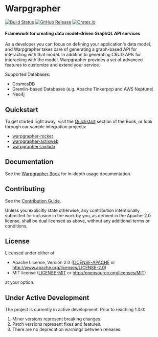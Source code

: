 # Warpgrapher
[![Build Status](https://github.com/warpforge/warpgrapher/workflows/Test/badge.svg)](https://github.com/warpforge/warpgrapher/actions?query=workflow%3A%22Test%22+branch%3Amaster)
[![GitHub Release](https://img.shields.io/github/release/warpforge/warpgrapher.svg?style=flat)](https://github.com/warpforge/warpgrapher/releases/tag/v0.7.0)
[![Crates.io](https://img.shields.io/crates/v/warpgrapher.svg)](https://crates.io/crates/warpgrapher)

#### Framework for creating data model-driven GraphQL API services

As a developer you can focus on defining your application's data model, and Warpgrapher takes care of generating a graph-based API for interacting with that model. In addition to generating CRUD APIs for interacting with the model, Warpgrapher provides a set of advanced features to customize and extend your service. 

Supported Databases:

* CosmosDB
* Gremlin-based Databases (e.g. Apache Tinkerpop and AWS Neptune)
* Neo4j

## Quickstart

To get started right away, visit the [Quickstart](https://warpforge.github.io/warpgrapher/warpgrapher/quickstart.html) section of the Book, or look through our sample integration projects:

* [warpgrapher-rocket](https://github.com/warpforge/warpgrapher-rocket)
* [warpgrapher-actixweb](https://github.com/warpforge/warpgrapher-actixweb)
* [warpgrapher-lambda](https://github.com/warpforge/warpgrapher-lambda)

## Documentation

See the [Warpgrapher Book](https://warpforge.github.io/warpgrapher/) for in-depth usage documentation. 

## Contributing

See the [Contribution Guide](https://github.com/warpforge/warpgrapher/blob/master/CONTRIBUTING.md). 

Unless you explicitly state otherwise, any contribution intentionally submitted
for inclusion in the work by you, as defined in the Apache-2.0 license, shall be
dual licensed as above, without any additional terms or conditions.

## License

Licensed under either of

 * Apache License, Version 2.0
   ([LICENSE-APACHE](LICENSE-APACHE) or http://www.apache.org/licenses/LICENSE-2.0)
 * MIT license
   ([LICENSE-MIT](LICENSE-MIT) or http://opensource.org/licenses/MIT)

at your option.

## Under Active Development

The project is currently in active development. Prior to reaching 1.0.0:

1. Minor versions represent breaking changes.
2. Patch versions represent fixes and features.
3. There are no deprecation warnings between releases.

